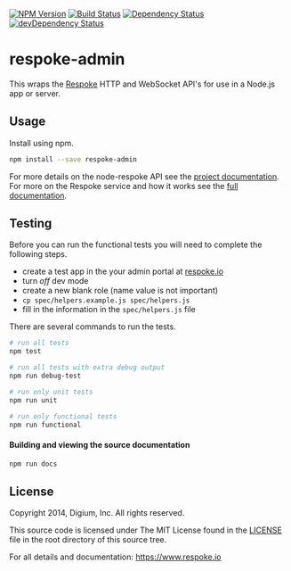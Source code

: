 
[![NPM Version](https://badge.fury.io/js/respoke-admin.svg)](https://badge.fury.io/js/respoke-admin)
[![Build Status](https://travis-ci.org/respoke/node-respoke-admin.svg)](https://travis-ci.org/respoke/node-respoke-admin)
[![Dependency Status](https://david-dm.org/respoke/node-respoke-admin.svg)](https://david-dm.org/respoke/node-respoke-admin)
[![devDependency Status](https://david-dm.org/respoke/node-respoke-admin/dev-status.svg)](https://david-dm.org/respoke/node-respoke-admin#info=devDependencies)

# respoke-admin

This wraps the [Respoke][respoke] HTTP and WebSocket API's for use in a Node.js
app or server.

[respoke]: https://respoke.io "respoke.io"

## Usage

Install using npm.

```bash
npm install --save respoke-admin
```

For more details on the node-respoke API see the
[project documentation][node-respoke-admin]. For more on the Respoke service and
how it works see the [full documentation][respoke-docs].

[node-respoke-admin]: https://respoke.github.io/node-respoke-admin "node-respoke-admin documentation"
[respoke-docs]: https://docs.respoke.io "full respoke documentation"

## Testing

Before you can run the functional tests you will need to complete the following
steps.

- create a test app in the your admin portal at [respoke.io][respoke]
- turn *off* dev mode
- create a new blank role (name value is not important)
- `cp spec/helpers.example.js spec/helpers.js`
- fill in the information in the `spec/helpers.js` file

There are several commands to run the tests.

```bash
# run all tests
npm test

# run all tests with extra debug output
npm run debug-test

# run only unit tests
npm run unit

# run only functional tests
npm run functional
```

#### Building and viewing the source documentation

```bash
npm run docs
```

## License

Copyright 2014, Digium, Inc.
All rights reserved.

This source code is licensed under The MIT License found in the
[LICENSE](LICENSE) file in the root directory of this source tree.

For all details and documentation:  https://www.respoke.io
